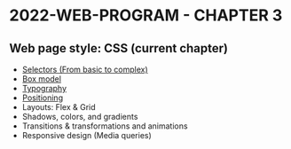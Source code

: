 # 2022-WEB-PROGRAM - CHAPTER 3

## Web page style: CSS (current chapter)

- [Selectors (From basic to complex)](https://javascript.plainenglish.io/selectors-from-basic-to-complex-4f4f48316731?source=your_stories_page----------------------------------------)
- [Box model](https://medium.com/geekculture/box-model-b67b40bb8930?source=your_stories_page----------------------------------------)
- [Typography](https://levelup.gitconnected.com/the-web-typography-eb92cdd9b534?source=your_stories_page----------------------------------------)
- [Positioning](https://famzil.medium.com/positioning-in-css-62ded441ef4d)
- Layouts: Flex & Grid
- Shadows, colors, and gradients
- Transitions & transformations and animations
- Responsive design (Media queries)
